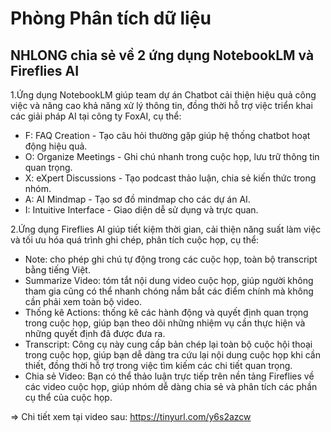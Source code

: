 # Phòng Phân tích dữ liệu

## NHLONG chia sẻ về 2 ứng dụng NotebookLM và Fireflies AI

1.Ứng dụng NotebookLM giúp team dự án Chatbot cải thiện hiệu quả công việc và nâng cao khả năng xử lý thông tin, đồng thời hỗ trợ việc triển khai các giải pháp AI tại công ty FoxAI, cụ thể:
- F: FAQ Creation - Tạo câu hỏi thường gặp giúp hệ thống chatbot hoạt động hiệu quả.
- O: Organize Meetings - Ghi chú nhanh trong cuộc họp, lưu trữ thông tin quan trọng.
- X: eXpert Discussions - Tạo podcast thảo luận, chia sẻ kiến thức trong nhóm.
- A: AI Mindmap - Tạo sơ đồ mindmap cho các dự án AI.
- I: Intuitive Interface - Giao diện dễ sử dụng và trực quan.

2.Ứng dụng Fireflies AI giúp tiết kiệm thời gian, cải thiện năng suất làm việc và tối ưu hóa quá trình ghi chép, phân tích cuộc họp, cụ thể:
- Note: cho phép ghi chú tự động trong các cuộc họp, toàn bộ transcript bằng tiếng Việt.
- Summarize Video: tóm tắt nội dung video cuộc họp, giúp người không tham gia cũng có thể nhanh chóng nắm bắt các điểm chính mà không cần phải xem toàn bộ video.
- Thống kê Actions: thống kê các hành động và quyết định quan trọng trong cuộc họp, giúp bạn theo dõi những nhiệm vụ cần thực hiện và những quyết định đã được đưa ra.
- Transcript: Công cụ này cung cấp bản chép lại toàn bộ cuộc hội thoại trong cuộc họp, giúp bạn dễ dàng tra cứu lại nội dung cuộc họp khi cần thiết, đồng thời hỗ trợ trong việc tìm kiếm các chi tiết quan trọng.
- Chia sẻ Video: Bạn có thể thảo luận trực tiếp trên nền tảng Fireflies về các video cuộc họp, giúp nhóm dễ dàng chia sẻ và phân tích các phần cụ thể của cuộc họp.

=> Chi tiết xem tại video sau: https://tinyurl.com/y6s2azcw
